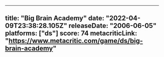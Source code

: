 
---
title: "Big Brain Academy"
date: "2022-04-09T23:38:28.105Z"
releaseDate: "2006-06-05"
platforms: ["ds"]
score: 74
metacriticLink: "https://www.metacritic.com/game/ds/big-brain-academy"
---

